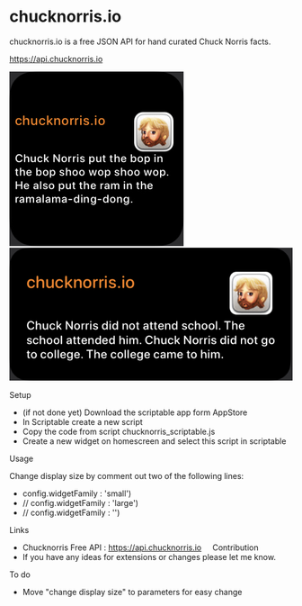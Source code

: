 # chucknorris.io
chucknorris.io is a free JSON API for hand curated Chuck Norris facts. 

https://api.chucknorris.io

![Screenshot](chucknorris_small.jpg)
![Screenshot](chucknorris_medium.jpg)


Setup
- (if not done yet) Download the scriptable app form AppStore
- In Scriptable create a new script
- Copy the code from script chucknorris_scriptable.js
- Create a new widget on homescreen and select this script in scriptable

Usage

Change display size by comment out two of the following lines:
- config.widgetFamily : 'small')
- // config.widgetFamily : 'large')
- // config.widgetFamily : '')


Links
- Chucknorris Free API : https://api.chucknorris.io
   
Contribution
- If you have any ideas for extensions or changes please let me know.

To do
- Move "change display size" to parameters for easy change 
